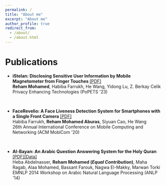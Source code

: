 ```yaml
---
permalink: /
title: "About me"
excerpt: "About me"
author_profile: true
redirect_from: 
  - /about/
  - /about.html
---
```


Publications
============

- <b>iStelan: Disclosing Sensitive User Information by Mobile Magnetometer from Finger Touches </b> [[PDF]](https://petsymposium.org/popets/2023/popets-2023-0042.pdf) <br/>
<b>Reham Mohamed</b>, Habiba Farrukh, He Wang, Yidong Lu, Z. Berkay Celik <br/>
Privacy Enhancing Technologies (PoPETS '23)
<br/>

- <b>FaceRevelio: A Face Liveness Detection System for Smartphones with a Single Front Camera </b> [[PDF]](https://habiba-farrukh.github.io/files/FaceRevelio.pdf) <br/>
Habiba Farrukh, <b>Reham Mohamed Aburas</b>, Siyuan Cao, He Wang <br/>
26th Annual International Conference on Mobile Computing and Networking (ACM MobiCom '20)	
<br/>

- <b>Al-Bayan: An Arabic Question Answering System for the Holy Quran </b> [[PDF]](https://aclanthology.org/W14-3607.pdf)[[Data]](https://github.com/rehammaburas/Al-Bayan-Quran-QA-Dataset) <br/>
Heba Abdelnasser, <b>Reham Mohamed (<i>Equal Contribution</i>)</b>, Maha Ragab,  Alaa Mohamed, Bassant Farouk, Nagwa El-Makky, Marwan Torki <br/>
EMNLP 2014 Workshop on Arabic Natural Language Processing (ANLP '14)	
<br/>

